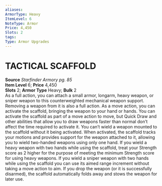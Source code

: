```yaml
---
aliases: 
ArmorType: Heavy
ItemLevel: 6
NoteType: Armor
Price: 4,450
Slots: 2
tags: 
Type: Armor Upgrades
---
```

# TACTICAL SCAFFOLD
**Source** _Starfinder Armory pg. 85_  
**Item Level** 6; **Price** 4,450  
**Slots** 2; **Armor Type** Heavy; **Bulk** 2  
As a full action, you can attach a small armor, longarm, heavy weapon, or sniper weapon to this counterweighted mechanical weapon support. Removing a weapon from it is also a full action. As a move action, you can activate the scaffold, bringing the weapon to your hand or hands. You can activate the scaffold as part of a move action to move, but Quick Draw and other abilities that allow you to draw weapons faster than normal don’t affect the time required to activate it. You can’t wield a weapon mounted to the scaffold without it being activated. When activated, the scaffold tracks your motions and provides support for the weapon attached to it, allowing you to wield two-handed weapons using only one hand. If you wield a heavy weapon with two hands while using the scaffold, treat your Strength score as 2 higher for the purpose of meeting the minimum Strength score for using heavy weapons. If you wield a sniper weapon with two hands while using the scaffold you can use its aimed range increment without taking a move action to aim. If you drop the weapon (or it is successfully disarmed), the scaffold automatically folds away and stows the weapon for later use.